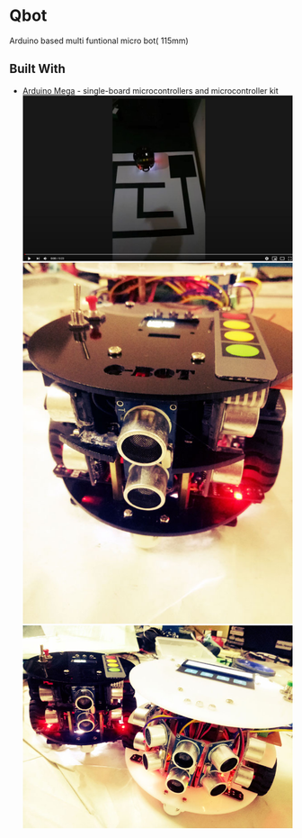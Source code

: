 # Qbot
Arduino based multi funtional micro bot( 115mm)

## Built With

* [Arduino Mega](https://www.arduino.cc/) - single-board microcontrollers and microcontroller kit
[![Watch the video](https://github.com/DanushkaDissanayaka/Qbot/blob/master/images/play.JPG)](https://youtu.be/nKPnC0TbPwI)
![Robot final version](https://github.com/DanushkaDissanayaka/Qbot/blob/master/images/image1.jpg)
![Robot final version](https://github.com/DanushkaDissanayaka/Qbot/blob/master/images/image2.jpg)
